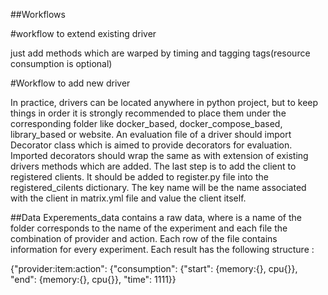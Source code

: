 ##Workflows

#workflow to extend existing driver 

just add methods which are warped by timing and tagging tags(resource consumption is optional)

#Workflow to add new driver 

In practice, drivers can be located anywhere in python project, but to keep things in order it is strongly recommended to place them under the corresponding folder like docker_based, docker_compose_based, library_based or website. An evaluation file of a driver should import Decorator class which is aimed to provide decorators for evaluation. Imported decorators should wrap the same as with extension of existing drivers methods which are added. The last step is to add the client to registered clients. It should be added to register.py file into the registered_cilents dictionary. The key name will be the name associated with the client in matrix.yml file and value the client itself.


##Data
Experements_data contains a raw data, where is a name of the folder corresponds to the name of the experiment and each file the combination of provider and action. Each row of the file contains information for every experiment. Each result has the following structure :

{"provider:item:action": {"consumption": {"start": {memory:{}, cpu{}}, "end": {memory:{}, cpu{}}, "time": 1111}}

